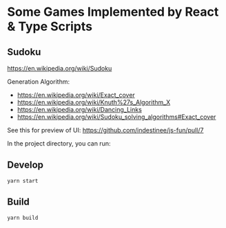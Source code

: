 # Some Games Implemented by React & Type Scripts

## Sudoku

https://en.wikipedia.org/wiki/Sudoku

Generation Algorithm: 
- https://en.wikipedia.org/wiki/Exact_cover
- https://en.wikipedia.org/wiki/Knuth%27s_Algorithm_X
- https://en.wikipedia.org/wiki/Dancing_Links
- https://en.wikipedia.org/wiki/Sudoku_solving_algorithms#Exact_cover

See this for preview of UI: https://github.com/indestinee/js-fun/pull/7

In the project directory, you can run:

## Develop

`yarn start`

## Build

`yarn build`
